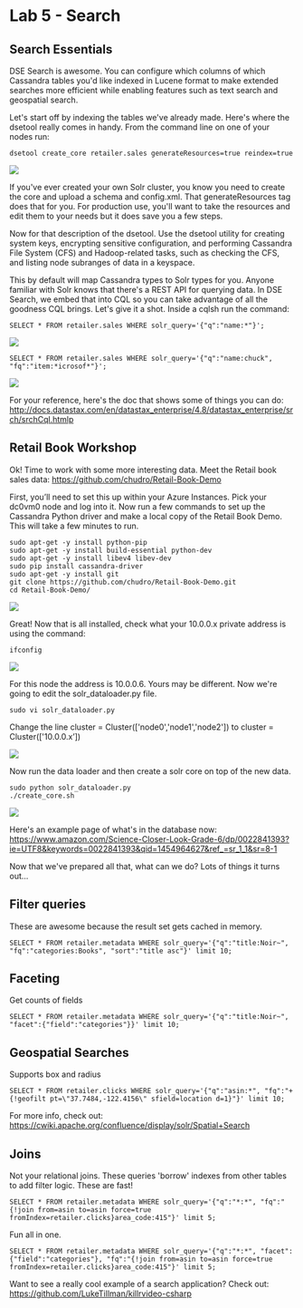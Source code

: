 # Lab 5 - Search

## Search Essentials

DSE Search is awesome. You can configure which columns of which Cassandra tables you'd like indexed in Lucene format to make extended searches more efficient while enabling features such as text search and geospatial search.

Let's start off by indexing the tables we've already made. Here's where the dsetool really comes in handy.  From the command line on one of your nodes run:

```
dsetool create_core retailer.sales generateResources=true reindex=true
```

![](./img/lab5-1makecore.png)

If you've ever created your own Solr cluster, you know you need to create the core and upload a schema and config.xml. That generateResources tag does that for you. For production use, you'll want to take the resources and edit them to your needs but it does save you a few steps.

Now for that description of the dsetool. Use the dsetool utility for creating system keys, encrypting sensitive configuration, and performing Cassandra File System (CFS) and Hadoop-related tasks, such as checking the CFS, and listing node subranges of data in a keyspace.

This by default will map Cassandra types to Solr types for you. Anyone familiar with Solr knows that there's a REST API for querying data. In DSE Search, we embed that into CQL so you can take advantage of all the goodness CQL brings. Let's give it a shot.  Inside a cqlsh run the command:

```
SELECT * FROM retailer.sales WHERE solr_query='{"q":"name:*"}';
```

![](./img/lab5-2solrselect.png)

```
SELECT * FROM retailer.sales WHERE solr_query='{"q":"name:chuck", "fq":"item:*icrosof*"}';
```

![](./img/lab5-3solrselect.png)

For your reference, here's the doc that shows some of things you can do: http://docs.datastax.com/en/datastax_enterprise/4.8/datastax_enterprise/srch/srchCql.htmlp

## Retail Book Workshop

Ok! Time to work with some more interesting data. Meet the Retail book sales data: https://github.com/chudro/Retail-Book-Demo

First, you’ll need to set this up within your Azure Instances. Pick your dc0vm0 node and log into it.  Now run a few commands to set up the Cassandra Python driver and make a local copy of the Retail Book Demo.  This will take a few minutes to run.

```
sudo apt-get -y install python-pip
sudo apt-get -y install build-essential python-dev
sudo apt-get -y install libev4 libev-dev
sudo pip install cassandra-driver
sudo apt-get -y install git
git clone https://github.com/chudro/Retail-Book-Demo.git
cd Retail-Book-Demo/
```

![](./img/lab5-4installs.png)

Great!  Now that is all installed, check what your 10.0.0.x private address is using the command:

```
ifconfig
```

![](./img/lab5-5tenzero.png)

For this node the address is 10.0.0.6.  Yours may be different.  Now we're going to edit the solr_dataloader.py file.

```
sudo vi solr_dataloader.py
```

Change the line cluster = Cluster(['node0','node1','node2']) to cluster = Cluster(['10.0.0.x’])

![](./img/lab5-6loaderip.png)

Now run the data loader and then create a solr core on top of the new data.

```
sudo python solr_dataloader.py
./create_core.sh
```

![](./img/lab5-7coreandload.png)

Here's an example page of what's in the database now: https://www.amazon.com/Science-Closer-Look-Grade-6/dp/0022841393?ie=UTF8&keywords=0022841393&qid=1454964627&ref_=sr_1_1&sr=8-1

Now that we've prepared all that, what can we do?  Lots of things it turns out...

## Filter queries

These are awesome because the result set gets cached in memory.

```
SELECT * FROM retailer.metadata WHERE solr_query='{"q":"title:Noir~", "fq":"categories:Books", "sort":"title asc"}' limit 10; 
```

## Faceting

Get counts of fields

```
SELECT * FROM retailer.metadata WHERE solr_query='{"q":"title:Noir~", "facet":{"field":"categories"}}' limit 10; 
```

## Geospatial Searches

Supports box and radius

```
SELECT * FROM retailer.clicks WHERE solr_query='{"q":"asin:*", "fq":"+{!geofilt pt=\"37.7484,-122.4156\" sfield=location d=1}"}' limit 10; 
```

For more info, check out: https://cwiki.apache.org/confluence/display/solr/Spatial+Search

## Joins

Not your relational joins. These queries 'borrow' indexes from other tables to add filter logic. These are fast!

```
SELECT * FROM retailer.metadata WHERE solr_query='{"q":"*:*", "fq":"{!join from=asin to=asin force=true fromIndex=retailer.clicks}area_code:415"}' limit 5; 
```

Fun all in one.

```
SELECT * FROM retailer.metadata WHERE solr_query='{"q":"*:*", "facet":{"field":"categories"}, "fq":"{!join from=asin to=asin force=true fromIndex=retailer.clicks}area_code:415"}' limit 5;
```

Want to see a really cool example of a search application?  Check out: https://github.com/LukeTillman/killrvideo-csharp

